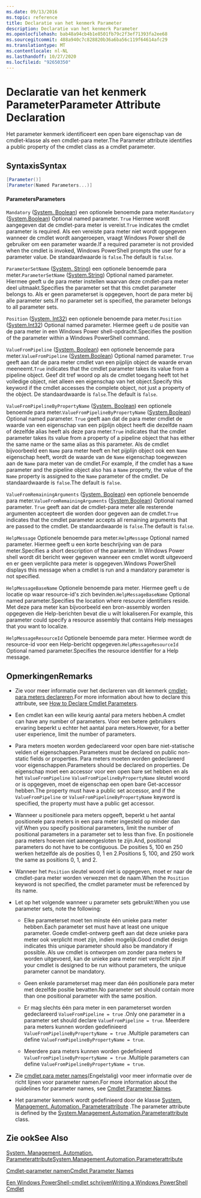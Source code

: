 ```yaml
---
ms.date: 09/13/2016
ms.topic: reference
title: Declaratie van het kenmerk Parameter
description: Declaratie van het kenmerk Parameter
ms.openlocfilehash: bab48a94cb4b1e8501fb79c2f3ef71393fa2ee68
ms.sourcegitcommit: 488a940c7c828820b36a6ba56c119f64614afc29
ms.translationtype: MT
ms.contentlocale: nl-NL
ms.lasthandoff: 10/27/2020
ms.locfileid: "92650350"
---
```

# <a name="parameter-attribute-declaration"></a><span data-ttu-id="afcd6-103">Declaratie van het kenmerk Parameter</span><span class="sxs-lookup"><span data-stu-id="afcd6-103">Parameter Attribute Declaration</span></span>

<span data-ttu-id="afcd6-104">Het parameter kenmerk identificeert een open bare eigenschap van de cmdlet-klasse als een cmdlet-para meter.</span><span class="sxs-lookup"><span data-stu-id="afcd6-104">The Parameter attribute identifies a public property of the cmdlet class as a cmdlet parameter.</span></span>

## <a name="syntax"></a><span data-ttu-id="afcd6-105">Syntaxis</span><span class="sxs-lookup"><span data-stu-id="afcd6-105">Syntax</span></span>

```csharp
[Parameter()]
[Parameter(Named Parameters...)]
```

#### <a name="parameters"></a><span data-ttu-id="afcd6-106">Parameters</span><span class="sxs-lookup"><span data-stu-id="afcd6-106">Parameters</span></span>

<span data-ttu-id="afcd6-107">`Mandatory` ([System. Boolean](/dotnet/api/System.Boolean)) een optionele benoemde para meter.</span><span class="sxs-lookup"><span data-stu-id="afcd6-107">`Mandatory` ([System.Boolean](/dotnet/api/System.Boolean)) Optional named parameter.</span></span> <span data-ttu-id="afcd6-108">`True` Hiermee wordt aangegeven dat de cmdlet-para meter is vereist.</span><span class="sxs-lookup"><span data-stu-id="afcd6-108">`True` indicates the cmdlet parameter is required.</span></span> <span data-ttu-id="afcd6-109">Als een vereiste para meter niet wordt opgegeven wanneer de cmdlet wordt aangeroepen, vraagt Windows Power shell de gebruiker om een parameter waarde.</span><span class="sxs-lookup"><span data-stu-id="afcd6-109">If a required parameter is not provided when the cmdlet is invoked, Windows PowerShell prompts the user for a parameter value.</span></span> <span data-ttu-id="afcd6-110">De standaardwaarde is `false`.</span><span class="sxs-lookup"><span data-stu-id="afcd6-110">The default is `false`.</span></span>

<span data-ttu-id="afcd6-111">`ParameterSetName` ([System. String](/dotnet/api/System.String)) een optionele benoemde para meter.</span><span class="sxs-lookup"><span data-stu-id="afcd6-111">`ParameterSetName` ([System.String](/dotnet/api/System.String)) Optional named parameter.</span></span> <span data-ttu-id="afcd6-112">Hiermee geeft u de para meter instellen waarvan deze cmdlet-para meter deel uitmaakt.</span><span class="sxs-lookup"><span data-stu-id="afcd6-112">Specifies the parameter set that this cmdlet parameter belongs to.</span></span> <span data-ttu-id="afcd6-113">Als er geen parameterset is opgegeven, hoort de para meter bij alle parameter sets.</span><span class="sxs-lookup"><span data-stu-id="afcd6-113">If no parameter set is specified, the parameter belongs to all parameter sets.</span></span>

<span data-ttu-id="afcd6-114">`Position` ([System. Int32](/dotnet/api/System.Int32)) een optionele benoemde para meter.</span><span class="sxs-lookup"><span data-stu-id="afcd6-114">`Position` ([System.Int32](/dotnet/api/System.Int32)) Optional named parameter.</span></span> <span data-ttu-id="afcd6-115">Hiermee geeft u de positie van de para meter in een Windows Power shell-opdracht.</span><span class="sxs-lookup"><span data-stu-id="afcd6-115">Specifies the position of the parameter within a Windows PowerShell command.</span></span>

<span data-ttu-id="afcd6-116">`ValueFromPipeline` ([System. Boolean](/dotnet/api/System.Boolean)) een optionele benoemde para meter.</span><span class="sxs-lookup"><span data-stu-id="afcd6-116">`ValueFromPipeline` ([System.Boolean](/dotnet/api/System.Boolean)) Optional named parameter.</span></span> <span data-ttu-id="afcd6-117">`True` geeft aan dat de para meter cmdlet van een pijplijn object de waarde ervan meeneemt.</span><span class="sxs-lookup"><span data-stu-id="afcd6-117">`True` indicates that the cmdlet parameter takes its value from a pipeline object.</span></span> <span data-ttu-id="afcd6-118">Geef dit tref woord op als de cmdlet toegang heeft tot het volledige object, niet alleen een eigenschap van het object.</span><span class="sxs-lookup"><span data-stu-id="afcd6-118">Specify this keyword if the cmdlet accesses the complete object, not just a property of the object.</span></span> <span data-ttu-id="afcd6-119">De standaardwaarde is `false`.</span><span class="sxs-lookup"><span data-stu-id="afcd6-119">The default is `false`.</span></span>

<span data-ttu-id="afcd6-120">`ValueFromPipelineByPropertyName` ([System. Boolean](/dotnet/api/System.Boolean)) een optionele benoemde para meter.</span><span class="sxs-lookup"><span data-stu-id="afcd6-120">`ValueFromPipelineByPropertyName` ([System.Boolean](/dotnet/api/System.Boolean)) Optional named parameter.</span></span> <span data-ttu-id="afcd6-121">`True` geeft aan dat de para meter cmdlet de waarde van een eigenschap van een pijplijn object heeft die dezelfde naam of dezelfde alias heeft als deze para meter.</span><span class="sxs-lookup"><span data-stu-id="afcd6-121">`True` indicates that the cmdlet parameter takes its value from a property of a pipeline object that has either the same name or the same alias as this parameter.</span></span> <span data-ttu-id="afcd6-122">Als de cmdlet bijvoorbeeld een `Name` para meter heeft en het pijplijn object ook een `Name` eigenschap heeft, wordt de waarde van de `Name` eigenschap toegewezen aan de `Name` para meter van de cmdlet.</span><span class="sxs-lookup"><span data-stu-id="afcd6-122">For example, if the cmdlet has a `Name` parameter and the pipeline object also has a `Name` property, the value of the `Name` property is assigned to the `Name` parameter of the cmdlet.</span></span> <span data-ttu-id="afcd6-123">De standaardwaarde is `false`.</span><span class="sxs-lookup"><span data-stu-id="afcd6-123">The default is `false`.</span></span>

<span data-ttu-id="afcd6-124">`ValueFromRemainingArguments` ([System. Boolean](/dotnet/api/System.Boolean)) een optionele benoemde para meter.</span><span class="sxs-lookup"><span data-stu-id="afcd6-124">`ValueFromRemainingArguments` ([System.Boolean](/dotnet/api/System.Boolean)) Optional named parameter.</span></span> <span data-ttu-id="afcd6-125">`True` geeft aan dat de cmdlet-para meter alle resterende argumenten accepteert die worden door gegeven aan de cmdlet.</span><span class="sxs-lookup"><span data-stu-id="afcd6-125">`True` indicates that the cmdlet parameter accepts all remaining arguments that are passed to the cmdlet.</span></span> <span data-ttu-id="afcd6-126">De standaardwaarde is `false`.</span><span class="sxs-lookup"><span data-stu-id="afcd6-126">The default is `false`.</span></span>

<span data-ttu-id="afcd6-127">`HelpMessage` Optionele benoemde para meter.</span><span class="sxs-lookup"><span data-stu-id="afcd6-127">`HelpMessage` Optional named parameter.</span></span> <span data-ttu-id="afcd6-128">Hiermee geeft u een korte beschrijving van de para meter.</span><span class="sxs-lookup"><span data-stu-id="afcd6-128">Specifies a short description of the parameter.</span></span> <span data-ttu-id="afcd6-129">In Windows Power shell wordt dit bericht weer gegeven wanneer een cmdlet wordt uitgevoerd en er geen verplichte para meter is opgegeven.</span><span class="sxs-lookup"><span data-stu-id="afcd6-129">Windows PowerShell displays this message when a cmdlet is run and a mandatory parameter is not specified.</span></span>

<span data-ttu-id="afcd6-130">`HelpMessageBaseName` Optionele benoemde para meter. Hiermee geeft u de locatie op waar resource-id's zich bevinden.</span><span class="sxs-lookup"><span data-stu-id="afcd6-130">`HelpMessageBaseName` Optional named parameter.Specifies the location where resource identifiers reside.</span></span> <span data-ttu-id="afcd6-131">Met deze para meter kan bijvoorbeeld een bron-assembly worden opgegeven die Help-berichten bevat die u wilt lokaliseren.</span><span class="sxs-lookup"><span data-stu-id="afcd6-131">For example, this parameter could specify a resource assembly that contains Help messages that you want to localize.</span></span>

<span data-ttu-id="afcd6-132">`HelpMessageResourceId` Optionele benoemde para meter. Hiermee wordt de resource-id voor een Help-bericht opgegeven.</span><span class="sxs-lookup"><span data-stu-id="afcd6-132">`HelpMessageResourceId` Optional named parameter.Specifies the resource identifier for a Help message.</span></span>

## <a name="remarks"></a><span data-ttu-id="afcd6-133">Opmerkingen</span><span class="sxs-lookup"><span data-stu-id="afcd6-133">Remarks</span></span>

- <span data-ttu-id="afcd6-134">Zie voor meer informatie over het declareren van dit kenmerk [cmdlet-para meters declareren](./how-to-declare-cmdlet-parameters.md).</span><span class="sxs-lookup"><span data-stu-id="afcd6-134">For more information about how to declare this attribute, see [How to Declare Cmdlet Parameters](./how-to-declare-cmdlet-parameters.md).</span></span>

- <span data-ttu-id="afcd6-135">Een cmdlet kan een wille keurig aantal para meters hebben.</span><span class="sxs-lookup"><span data-stu-id="afcd6-135">A cmdlet can have any number of parameters.</span></span> <span data-ttu-id="afcd6-136">Voor een betere gebruikers ervaring beperkt u echter het aantal para meters.</span><span class="sxs-lookup"><span data-stu-id="afcd6-136">However, for a better user experience, limit the number of parameters.</span></span>

- <span data-ttu-id="afcd6-137">Para meters moeten worden gedeclareerd voor open bare niet-statische velden of eigenschappen.</span><span class="sxs-lookup"><span data-stu-id="afcd6-137">Parameters must be declared on public non-static fields or properties.</span></span> <span data-ttu-id="afcd6-138">Para meters moeten worden gedeclareerd voor eigenschappen.</span><span class="sxs-lookup"><span data-stu-id="afcd6-138">Parameters should be declared on properties.</span></span> <span data-ttu-id="afcd6-139">De eigenschap moet een accessor voor een open bare set hebben en als het `ValueFromPipeline` `ValueFromPipelineByPropertyName` sleutel woord or is opgegeven, moet de eigenschap een open bare Get-accessor hebben.</span><span class="sxs-lookup"><span data-stu-id="afcd6-139">The property must have a public set accessor, and if the `ValueFromPipeline` or `ValueFromPipelineByPropertyName` keyword is specified, the property must have a public get accessor.</span></span>

- <span data-ttu-id="afcd6-140">Wanneer u positionele para meters opgeeft, beperkt u het aantal positionele para meters in een para meter ingesteld op minder dan vijf.</span><span class="sxs-lookup"><span data-stu-id="afcd6-140">When you specify positional parameters,  limit the number of positional parameters in a parameter set to less than five.</span></span> <span data-ttu-id="afcd6-141">En positionele para meters hoeven niet aaneengesloten te zijn.</span><span class="sxs-lookup"><span data-stu-id="afcd6-141">And, positional parameters do not have to be contiguous.</span></span> <span data-ttu-id="afcd6-142">De posities 5, 100 en 250 werken hetzelfde als de posities 0, 1 en 2.</span><span class="sxs-lookup"><span data-stu-id="afcd6-142">Positions 5, 100, and 250 work the same as positions 0, 1, and 2.</span></span>

- <span data-ttu-id="afcd6-143">Wanneer het `Position` sleutel woord niet is opgegeven, moet er naar de cmdlet-para meter worden verwezen met de naam.</span><span class="sxs-lookup"><span data-stu-id="afcd6-143">When the `Position` keyword is not specified, the cmdlet parameter must be referenced by its name.</span></span>

- <span data-ttu-id="afcd6-144">Let op het volgende wanneer u parameter sets gebruikt:</span><span class="sxs-lookup"><span data-stu-id="afcd6-144">When you use parameter sets, note the following:</span></span>

  - <span data-ttu-id="afcd6-145">Elke parameterset moet ten minste één unieke para meter hebben.</span><span class="sxs-lookup"><span data-stu-id="afcd6-145">Each parameter set must have at least one unique parameter.</span></span> <span data-ttu-id="afcd6-146">Goede cmdlet-ontwerp geeft aan dat deze unieke para meter ook verplicht moet zijn, indien mogelijk.</span><span class="sxs-lookup"><span data-stu-id="afcd6-146">Good cmdlet design indicates this unique parameter should also be mandatory if possible.</span></span> <span data-ttu-id="afcd6-147">Als uw cmdlet is ontworpen om zonder para meters te worden uitgevoerd, kan de unieke para meter niet verplicht zijn.</span><span class="sxs-lookup"><span data-stu-id="afcd6-147">If your cmdlet is designed to be run without parameters, the unique parameter cannot be mandatory.</span></span>

  - <span data-ttu-id="afcd6-148">Geen enkele parameterset mag meer dan één positionele para meter met dezelfde positie bevatten.</span><span class="sxs-lookup"><span data-stu-id="afcd6-148">No parameter set should contain more than one positional parameter with the same position.</span></span>

  - <span data-ttu-id="afcd6-149">Er mag slechts één para meter in een parameterset worden gedeclareerd `ValueFromPipeline = true` .</span><span class="sxs-lookup"><span data-stu-id="afcd6-149">Only one parameter in a parameter set should declare `ValueFromPipeline = true`.</span></span> <span data-ttu-id="afcd6-150">Meerdere para meters kunnen worden gedefinieerd `ValueFromPipelineByPropertyName = true` .</span><span class="sxs-lookup"><span data-stu-id="afcd6-150">Multiple parameters can define `ValueFromPipelineByPropertyName = true`.</span></span>

  - <span data-ttu-id="afcd6-151">Meerdere para meters kunnen worden gedefinieerd `ValueFromPipelineByPropertyName = true` .</span><span class="sxs-lookup"><span data-stu-id="afcd6-151">Multiple parameters can define `ValueFromPipelineByPropertyName = true`.</span></span>

- <span data-ttu-id="afcd6-152">Zie [cmdlet para meter names](standard-cmdlet-parameter-names-and-types.md)(Engelstalig) voor meer informatie over de richt lijnen voor parameter namen.</span><span class="sxs-lookup"><span data-stu-id="afcd6-152">For more information about the guidelines for parameter names, see [Cmdlet Parameter Names](standard-cmdlet-parameter-names-and-types.md).</span></span>

- <span data-ttu-id="afcd6-153">Het parameter kenmerk wordt gedefinieerd door de klasse [System. Management. Automation. Parameterattribute](/dotnet/api/System.Management.Automation.ParameterAttribute) .</span><span class="sxs-lookup"><span data-stu-id="afcd6-153">The parameter attribute is defined by the [System.Management.Automation.Parameterattribute](/dotnet/api/System.Management.Automation.ParameterAttribute) class.</span></span>

## <a name="see-also"></a><span data-ttu-id="afcd6-154">Zie ook</span><span class="sxs-lookup"><span data-stu-id="afcd6-154">See Also</span></span>

[<span data-ttu-id="afcd6-155">System. Management. Automation. Parameterattribute</span><span class="sxs-lookup"><span data-stu-id="afcd6-155">System.Management.Automation.Parameterattribute</span></span>](/dotnet/api/System.Management.Automation.ParameterAttribute)

[<span data-ttu-id="afcd6-156">Cmdlet-parameter namen</span><span class="sxs-lookup"><span data-stu-id="afcd6-156">Cmdlet Parameter Names</span></span>](standard-cmdlet-parameter-names-and-types.md)

[<span data-ttu-id="afcd6-157">Een Windows PowerShell-cmdlet schrijven</span><span class="sxs-lookup"><span data-stu-id="afcd6-157">Writing a Windows PowerShell Cmdlet</span></span>](./writing-a-windows-powershell-cmdlet.md)
